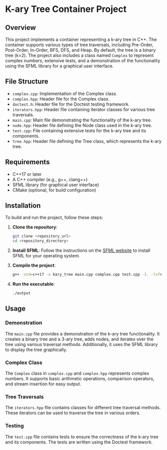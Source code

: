 # K-ary Tree Container Project

## Overview

This project implements a container representing a k-ary tree in C++. The container supports various types of tree traversals, including Pre-Order, Post-Order, In-Order, BFS, DFS, and Heap. By default, the tree is a binary tree (k=2). The project also includes a class named `Complex` to represent complex numbers, extensive tests, and a demonstration of the functionality using the SFML library for a graphical user interface.

## File Structure

- `complex.cpp`: Implementation of the Complex class.
- `complex.hpp`: Header file for the Complex class.
- `doctest.h`: Header file for the Doctest testing framework.
- `iterators.hpp`: Header file containing iterator classes for various tree traversals.
- `main.cpp`: Main file demonstrating the functionality of the k-ary tree.
- `node.hpp`: Header file defining the Node class used in the k-ary tree.
- `test.cpp`: File containing extensive tests for the k-ary tree and its components.
- `tree.hpp`: Header file defining the Tree class, which represents the k-ary tree.

## Requirements

- C++17 or later
- A C++ compiler (e.g., g++, clang++)
- SFML library (for graphical user interface)
- CMake (optional, for build configuration)

## Installation

To build and run the project, follow these steps:

1. **Clone the repository**:
    ```sh
    git clone <repository_url>
    cd <repository_directory>
    ```

2. **Install SFML**:
    Follow the instructions on the [SFML website](https://www.sfml-dev.org/download.php) to install SFML for your operating system.

3. **Compile the project**:
    ```sh
    g++ -std=c++17 -o kary_tree main.cpp complex.cpp test.cpp -I. -lsfml-graphics -lsfml-window -lsfml-system
    ```

4. **Run the executable**:
    ```sh
    ./output
    ```

## Usage

### Demonstration

The `main.cpp` file provides a demonstration of the k-ary tree functionality. It creates a binary tree and a 3-ary tree, adds nodes, and iterates over the tree using various traversal methods. Additionally, it uses the SFML library to display the tree graphically.

### Complex Class

The `Complex` class in `complex.cpp` and `complex.hpp` represents complex numbers. It supports basic arithmetic operations, comparison operators, and stream insertion for easy output.

### Tree Traversals

The `iterators.hpp` file contains classes for different tree traversal methods. These iterators can be used to traverse the tree in various orders.

### Testing

The `test.cpp` file contains tests to ensure the correctness of the k-ary tree and its components. The tests are written using the Doctest framework.

